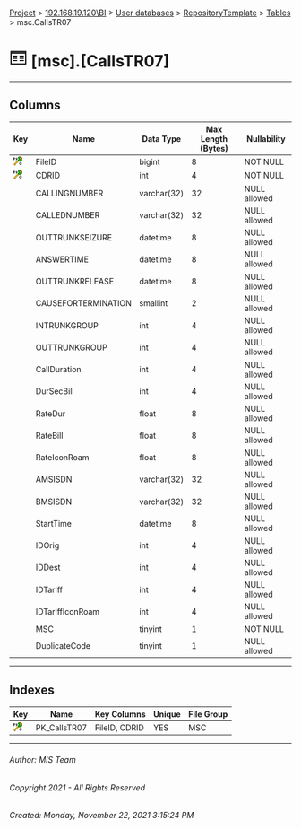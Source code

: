 #### 

[Project](../../../../index.md) > [192.168.19.120\\BI](../../../index.md) > [User databases](../../index.md) > [RepositoryTemplate](../index.md) > [Tables](Tables.md) > msc.CallsTR07

# ![Tables](../../../../Images/Table32.png) [msc].[CallsTR07]

---

## <a name="#columns"></a>Columns

| Key | Name | Data Type | Max Length (Bytes) | Nullability |
|---|---|---|---|---|
| [![Cluster Primary Key PK_CallsTR07: FileID\CDRID](../../../../Images/pkcluster.png)](#indexes) | FileID | bigint | 8 | NOT NULL |
| [![Cluster Primary Key PK_CallsTR07: FileID\CDRID](../../../../Images/pkcluster.png)](#indexes) | CDRID | int | 4 | NOT NULL |
|  | CALLINGNUMBER | varchar(32) | 32 | NULL allowed |
|  | CALLEDNUMBER | varchar(32) | 32 | NULL allowed |
|  | OUTTRUNKSEIZURE | datetime | 8 | NULL allowed |
|  | ANSWERTIME | datetime | 8 | NULL allowed |
|  | OUTTRUNKRELEASE | datetime | 8 | NULL allowed |
|  | CAUSEFORTERMINATION | smallint | 2 | NULL allowed |
|  | INTRUNKGROUP | int | 4 | NULL allowed |
|  | OUTTRUNKGROUP | int | 4 | NULL allowed |
|  | CallDuration | int | 4 | NULL allowed |
|  | DurSecBill | int | 4 | NULL allowed |
|  | RateDur | float | 8 | NULL allowed |
|  | RateBill | float | 8 | NULL allowed |
|  | RateIconRoam | float | 8 | NULL allowed |
|  | AMSISDN | varchar(32) | 32 | NULL allowed |
|  | BMSISDN | varchar(32) | 32 | NULL allowed |
|  | StartTime | datetime | 8 | NULL allowed |
|  | IDOrig | int | 4 | NULL allowed |
|  | IDDest | int | 4 | NULL allowed |
|  | IDTariff | int | 4 | NULL allowed |
|  | IDTariffIconRoam | int | 4 | NULL allowed |
|  | MSC | tinyint | 1 | NOT NULL |
|  | DuplicateCode | tinyint | 1 | NULL allowed |


---

## <a name="#indexes"></a>Indexes

| Key | Name | Key Columns | Unique | File Group |
|---|---|---|---|---|
| [![Cluster Primary Key PK_CallsTR07: FileID\CDRID](../../../../Images/pkcluster.png)](#indexes) | PK_CallsTR07 | FileID, CDRID | YES | MSC |


---

###### Author:  MIS Team

###### Copyright 2021 - All Rights Reserved

###### Created: Monday, November 22, 2021 3:15:24 PM

